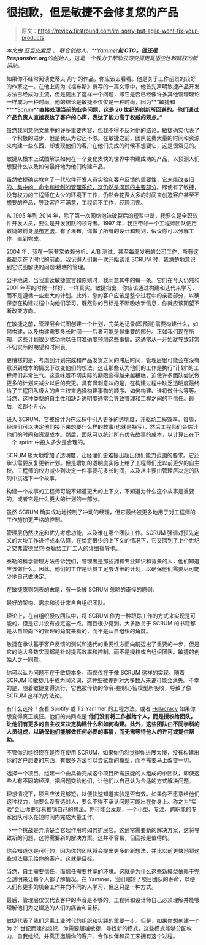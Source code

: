 # 很抱歉，但是敏捷不会修复您的产品

> 原文：<https://review.firstround.com/im-sorry-but-agile-wont-fix-your-products>

*本文由* *[亚当皮索尼](https://twitter.com/adampisoni "null")* *、* *联合创始人、**[Yammer](http://www.yammer.com "null")**前 CTO。他还是 Responsive.org**的创始人，这是一个致力于帮助公司变得更具适应性和赋权的新运动。*

如果你不经常阅读史蒂夫·丹宁的作品，你应该去看看。他是关于工作前景的较好的作家之一。在他上周为《福布斯》撰写的一篇文章中，他首先声明敏捷产品开发方法已经成为主流，但是提出了这样一个问题，即它是否已经像许多其他管理理论一样成为一种时尚。他的结论是敏捷不仅仅是一种时尚，因为**“敏捷和****[Scrum](https://en.wikipedia.org/wiki/Scrum_(software_development) "null")****直接处理当前的业务问题，这是 20 世纪的创新所回避的。他们通过产品负责人直接表达了客户的心声，表达了能力高于权威的观点。”**

虽然我同意他文章中的许多重要内容，但我不得不反对他的结论。敏捷确实代表了一个积极的进步，但是我认为它还不够。在敏捷之前，团队花费大量的时间和资源来构建一些东西，却发现他们的客户在他们完成的时候不想要它，这是很常见的。

敏捷从根本上试图解决如何在一个变化太快的世界中构建成功的产品，以预测人们想要什么以及如何最好地为他们构建产品。

虽然敏捷确实教育了一代软件开发人员实验和客户反馈的重要性，[它未能改变旧的、集中的、命令和控制的管理系统，这仍然是问题的主要部分](http://firstround.com/review/Responsiveness-New-Efficiency/ "null")。即使有了敏捷，没有权力的工程师在太少的环境下工作，仍然会花费太多的时间来创造客户甚至不想要的产品，导致客户不满意，工程师不工作，经理沮丧。

从 1995 年到 2014 年，除了第一次网络泡沫破裂后的短暂中断，我要么是全职软件开发人员，要么是开发团队的领导者。1997 年，我正带领一个工程师团队使用敏捷的前身[瀑布方法](https://en.wikipedia.org/wiki/Waterfall_model "null")。有了瀑布，你做了所有的设计和规划，假设你可以分解工作，直到完成。

2004 年，我在一家非常依赖分析、A/B 测试，甚至每周发布的公司工作，所有这些都走在了时代的前面。我记得人们第一次开始谈论 SCRUM 时，我清楚地意识到它试图解决的问题:糟糕的管理。

公平地说，当我重读敏捷宣言和原则时，我同意其中的每一条。它们在今天仍然和 2001 年写的时候一样好，一样真实。敏捷指出，你应该通过构建和迭代来学习，而不是遵循一些宏大的计划。此外，您的客户应该是整个过程中的亲密部分，以确保您在构建过程中向他们学习。既然你的目标是不断吸收新信息，你就应该期望不断改变方向。

在敏捷之前，管理层会试图创建一个计划，完美地记录(即预测)需要构建什么，如何构建，以及构建需要多长时间——后者可能是最重要的部分。正如我们现在所知，这些计划很少成功地以任何准确度预测这些事情。这通常从一开始就导致非常不切实际的期望和时间表。

更糟糕的是，考虑到计划完成和产品发货之间的滞后时间，管理层很可能会在没有意识到成本的情况下改变他们的想法。这让那些认为他们的工作是执行“计划”的工程师们非常生气。这意味着不切实际的期限变得越来越糟糕，迫使许多团队尝试做更多的计划来减少以后的变更。具有讽刺意味的是，在构建过程中缺乏透明度最终给了工程团队极大的自主权来选择构建事物的顺序、如何构建、谁将做什么等等。当然，这种类型的自主性和缺乏透明度通常会导致管理和工程之间的不信任。最后，谁都不开心。

进入 SCRUM，它被设计为在过程中引入更多的透明度，并驱动工程效率。每周，经理们可以决定他们接下来想要什么样的故事(也就是特写)，然后工程师们会估计他们的时间和资源成本。然后，团队可以统计所有优先故事的成本，以计算出在下一个 sprint 中投入多少是合理的。

SCRUM 极大地增加了透明度，让经理们更难提出超出他们能力范围的要求。它还承认需要反复更新计划。但是增加的透明度实际上给了工程师们比以前更少的自主权。工程师的权力减少到决定一件事要花多长时间，以及从主要由管理层决定的队列中挑选下一个故事。

构建一个故事的工程师可能不知道更大的上下文，不知道为什么这个故事是重要的，或者它是什么更大的计划的一部分。

虽然 SCRUM 确实成功地控制了冲动的经理，但它最终被更多地用于对工程师的工作施加更严格的控制。

管理层仍然决定和优先考虑功能，以及谁在哪个团队工作。SCRUM 强调对预先定义的大块工作进行成本估算，在给定很少的上下文的情况下，它又回到了上个世纪之交弗雷德里克·泰勒给工厂工人的详细指导卡[。](https://en.wikipedia.org/wiki/Frederick_Winslow_Taylor "null")

泰勒的科学管理方法告诉我们，管理者是那些拥有专业知识和背景的人，他们知道应该做什么。因此，他们的工作是给员工足够详细的计划，以确保他们需要尽可能少地自己做决定。

在敏捷原则列表的末尾，有一条被 SCRUM 忽略的奇怪的原则:

最好的架构、需求和设计来自自组织团队。

理论上，在自组织授权团队中，将 SCRUM 作为一种跟踪工作的方式来实现是可能的，但是它并没有规定这一点，而且很少见到。大多数关于 SCRUM 的书籍都是从自顶向下的管理的角度来看的，而不是从自组织的角度。

敏捷在承认基于客户反馈的测试和迭代的重要性方面向前迈出了重要的一步，但是它的绝大多数实现都是针对提高效率和控制，而不是授权或自组织团队。敏捷的创始人之一[同意](http://blog.toolshed.com/2015/05/the-failure-of-agile.html "null")。

你可以认为问题不在于敏捷本身，而仅仅在于像 SCRUM 这样的实现。随着 SCRUM 和敏捷几乎成为同义词，这种细微差别对大多数人来说可能会消失。不幸的是，随着敏捷变得流行，它也被传统的命令-控制心智模型所吸收，导致了像 SCRUM 这样的方法论。

有什么选择？查看 Spotify 或 T2 Yammer 的工程方法。或者 [Holacracy](http://www.google.com/url?q=http%3A%2F%2Ffirstround.com%2Freview%2Fheres-why-you-should-care-about-holacracy%2F&sa=D&sntz=1&usg=AFQjCNEnhF5ar1vJEqyv0caXBqBx15Tpcg "null") 如果你想变得真正疯狂。他们的共同点是:**他们没有将工作推给个人，而是授权给团队，让他们有更多的自主权来决定构建什么和如何构建。此外，这些团队由不同学科的人员组成，以确保他们能够做任何必要的事情，而无需等待他人的许可或提供帮助。**

不管你的组织现在是否在使用 SCRUM，如果你仍然觉得你进展太慢，没有构建出你的客户想要的东西，有很多方法可以尝试新的模型，而不需要马上改变一切。

选择一个项目，组建一个由具备完成这个项目所需技能的人组成的小团队，即使这些人有不同的经理。把问题交给他们，让他们以自己认为合适的方式解决问题。

理想情况下，项目应该足够短，以便快速知道实验是否有效。如果你不愿意给他们这种权力，你要么没有选对人，要么不得不承认问题可能出在你身上。称之为“实验”会让你更容易推销自己的想法。你可能会发现，一个小型、专注、跨职能的专家团队可以在短时间内完成大量工作。

下一个挑战是弄清楚当它起作用时如何扩展它。这通常需要新的解决方案，这将导致新的问题，这将需要新的解决方案。这并不容易，但回报是值得的。

你会知道这是可行的，因为你的团队将会提出更多的新想法，并比以前更快地将这些想法展示给你的客户。这就是目标。

当然，自主需要信任，而信任需要共享的环境。这就是为什么这些新模型依赖于完全透明来让每个人都了解情况。在 Yammer，我们缩短了项目团队的寿命，以便人们有更多的机会工作并向不同的人学习，但这只是一种方式。

最后，管理层仅仅代表客户的声音是不够的。工程师和设计师自己必须理解并能够理解他们为之建造的人们的痛苦和目标。

敏捷代表了我们远离工业时代的组织和实践的重要一步。但是，如果你想创建一个为 21 世纪而建的组织，你需要超越敏捷，寻找新的模式，这些模式能够分配权力，自我组织，并真正邀请你的客户、合作伙伴和员工来拥有这个过程。